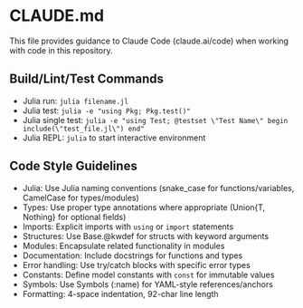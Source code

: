 # CLAUDE.md

This file provides guidance to Claude Code (claude.ai/code) when working with code in this repository.

## Build/Lint/Test Commands
- Julia run: `julia filename.jl`
- Julia test: `julia -e "using Pkg; Pkg.test()"`
- Julia single test: `julia -e "using Test; @testset \"Test Name\" begin include(\"test_file.jl\") end"`
- Julia REPL: `julia` to start interactive environment

## Code Style Guidelines
- Julia: Use Julia naming conventions (snake_case for functions/variables, CamelCase for types/modules)
- Types: Use proper type annotations where appropriate (Union{T, Nothing} for optional fields)
- Imports: Explicit imports with `using` or `import` statements
- Structures: Use Base.@kwdef for structs with keyword arguments
- Modules: Encapsulate related functionality in modules
- Documentation: Include docstrings for functions and types
- Error handling: Use try/catch blocks with specific error types
- Constants: Define model constants with `const` for immutable values
- Symbols: Use Symbols (:name) for YAML-style references/anchors
- Formatting: 4-space indentation, 92-char line length